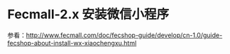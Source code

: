 Fecmall-2.x 安装微信小程序
=============

参看：http://www.fecmall.com/doc/fecshop-guide/develop/cn-1.0/guide-fecshop-about-install-wx-xiaochengxu.html